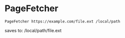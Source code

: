# PageFetcher

```
PageFetcher https://example.com/file.ext /local/path
```

saves to: /local/path/file.ext
